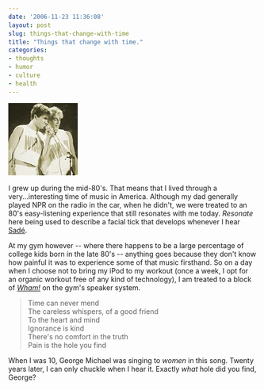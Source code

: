 ```yaml
---
date: '2006-11-23 11:36:08'
layout: post
slug: things-that-change-with-time
title: "Things that change with time."
categories:
- thoughts
- humor
- culture
- health
---
```


![Two guys with short shirts](/assets/images/2006/11/whamband.jpg)

I grew up during the mid-80's. That means that I lived through a very...interesting time of music in America. Although my dad generally played NPR on the radio in the car, when he didn't, we were treated to an 80's easy-listening experience that still resonates with me today. _Resonate_ here being used to describe a facial tick that develops whenever I hear [Sad&eacute;](http://www.google.com/musica?aid=0CeIIHzmzeB&sa=X&oi=music&ct=result).

At my gym however -- where there happens to be a large percentage of college kids born in the late 80's -- anything goes because they don't know how painful it was to experience some of that music firsthand.
So on a day when I choose not to bring my iPod to my workout (once a week, I opt for an organic workout free of any kind of technology), I am treated to a block of [_Wham!_](http://en.wikipedia.org/wiki/Wham!_(pop_duo)) on the gym's speaker system.


> Time can never mend  
The careless whispers, of a good friend  
To the heart and mind  
Ignorance is kind  
There's no comfort in the truth  
Pain is the hole you find

When I was 10, George Michael was singing to _women_ in this song. Twenty years later, I can only chuckle when I hear it. Exactly _what_ hole did you find, George?
